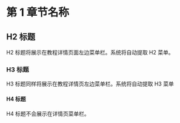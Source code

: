 # 第 1 章节名称

## H2 标题

H2 标题将展示在教程详情页面左边菜单栏。系统将自动提取 H2 菜单。

### H3 标题

H3 标题同样将展示在教程详情页左边菜单栏。系统将自动提取 H3 菜单

#### H4 标题

H4 标题不会展示在详情页菜单栏。